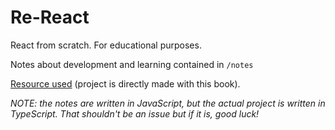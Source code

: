 # Re-React

React from scratch. For educational purposes.

Notes about development and learning contained in `/notes`

[Resource used](https://pomb.us/build-your-own-react/) (project is directly made with this book).

*NOTE: the notes are written in JavaScript, but the actual project is written in TypeScript. That shouldn't be an issue but if it is, good luck!*